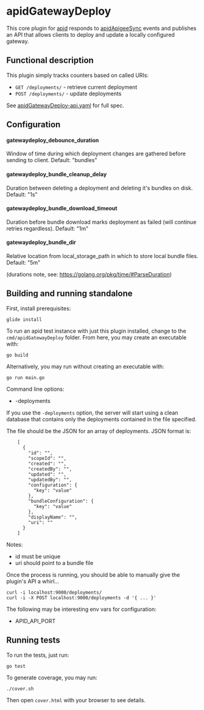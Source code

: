 # apidGatewayDeploy

This core plugin for [apid](http://github.com/30x/apid) responds to 
[apidApigeeSync](https://github.com/30x/apidApigeeSync) events and publishes an API that allows clients to 
deploy and update a locally configured gateway.

## Functional description

This plugin simply tracks counters based on called URIs:
 
* `GET /deployments/` - retrieve current deployment
* `POST /deployments/` - update deployments

See [apidGatewayDeploy-api.yaml]() for full spec.

## Configuration

#### gatewaydeploy_debounce_duration
Window of time during which deployment changes are gathered before sending to client.
Default: "bundles"

#### gatewaydeploy_bundle_cleanup_delay
Duration between deleting a deployment and deleting it's bundles on disk. 
Default: "1s"

#### gatewaydeploy_bundle_download_timeout
Duration before bundle download marks deployment as failed (will continue retries regardless). 
Default: "1m"

#### gatewaydeploy_bundle_dir
Relative location from local_storage_path in which to store local bundle files.
Default: "5m"

(durations note, see: https://golang.org/pkg/time/#ParseDuration)

## Building and running standalone

First, install prerequisites:
 
    glide install

To run an apid test instance with just this plugin installed, change to the `cmd/apidGatewayDeploy` folder. 
From here, you may create an executable with: 

    go build 
  
Alternatively, you may run without creating an executable with:

    go run main.go 
    
Command line options:

* -deployments <file path>

If you use the `-deployments` option, the server will start using a clean database that contains only the
 deployments contained in the file specified. 
 
The file should be the JSON for an array of deployments. JSON format is:

        [
          {
            "id": "",
            "scopeId": "",
            "created": "",
            "createdBy": "",
            "updated": "",
            "updatedBy": "",
            "configuration": {
              "key": "value"
            },
            "bundleConfiguration": {
              "key": "value"
            },
            "displayName": "",
            "uri": ""
          }
        ]
 
Notes:
* id must be unique
* uri should point to a bundle file
 
Once the process is running, you should be able to manually give the plugin's API a whirl...

    curl -i localhost:9000/deployments/
    curl -i -X POST localhost:9000/deployments -d '{ ... }'

The following may be interesting env vars for configuration:

* APID_API_PORT

## Running tests

To run the tests, just run:

    go test
    
To generate coverage, you may run:

    ./cover.sh

Then open `cover.html` with your browser to see details.
